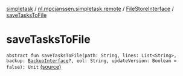 [simpletask](../../index.md) / [nl.mpcjanssen.simpletask.remote](../index.md) / [FileStoreInterface](index.md) / [saveTasksToFile](.)

# saveTasksToFile

`abstract fun saveTasksToFile(path: String, lines: List<String>, backup: `[`BackupInterface`](../-backup-interface/index.md)`?, eol: String, updateVersion: Boolean = false): Unit` [(source)](https://github.com/mpcjanssen/simpletask-android/blob/master/src/main/java/nl/mpcjanssen/simpletask/remote/FileStoreInterface.kt#L20)